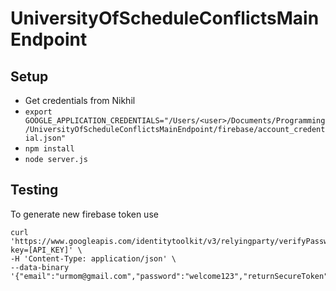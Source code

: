 # UniversityOfScheduleConflictsMainEndpoint
## Setup
* Get credentials from Nikhil
* `export GOOGLE_APPLICATION_CREDENTIALS="/Users/<user>/Documents/Programming/UniversityOfScheduleConflictsMainEndpoint/firebase/account_credential.json"`
* `npm install`
* `node server.js`

## Testing

To generate new firebase token use
```
curl 'https://www.googleapis.com/identitytoolkit/v3/relyingparty/verifyPassword?key=[API_KEY]' \
-H 'Content-Type: application/json' \
--data-binary '{"email":"urmom@gmail.com","password":"welcome123","returnSecureToken":true}'
```